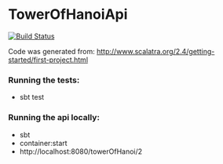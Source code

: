 # TowerOfHanoiApi

[![Build Status](https://snap-ci.com/swatro/TowerOfHanoiApi/branch/master/build_image)](https://snap-ci.com/swatro/TowerOfHanoiApi/branch/master)

Code was generated from: http://www.scalatra.org/2.4/getting-started/first-project.html


### Running the tests:
* sbt test

### Running the api locally:
* sbt 
* container:start
* http://localhost:8080/towerOfHanoi/2
